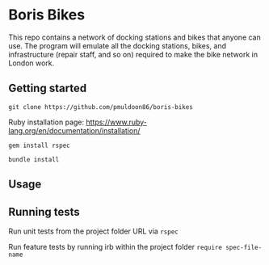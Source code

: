 # Boris Bikes

This repo contains a network of docking stations and bikes that anyone can use. The program will emulate all the docking stations, bikes, and infrastructure (repair staff, and so on) required to make the bike network in London work.

## Getting started

`git clone https://github.com/pmuldoon86/boris-bikes`

Ruby installation page: https://www.ruby-lang.org/en/documentation/installation/

`gem install rspec`

`bundle install`

## Usage




## Running tests

Run unit tests from the project folder URL via `rspec`

Run feature tests by running irb within the project folder `require spec-file-name`
